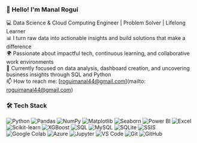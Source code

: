 ### 👋 Hello! I'm Manal Rogui

💻 Data Science & Cloud Computing Engineer | Problem Solver | Lifelong Learner  
📊 I turn raw data into actionable insights and build solutions that make a difference  
🌍 Passionate about impactful tech, continuous learning, and collaborative work environments  
🎯 Currently focused on data analysis, dashboard creation, and uncovering business insights through SQL and Python  
📫 How to reach me: [roguimanal44@gmail.com](mailto: roguimanal44@gmail.com) 

### 🛠️ Tech Stack


![Python](https://img.shields.io/badge/Python-3776AB?style=flat-square&logo=python&logoColor=white)
![Pandas](https://img.shields.io/badge/Pandas-150458?style=flat-square&logo=pandas&logoColor=white)
![NumPy](https://img.shields.io/badge/NumPy-013243?style=flat-square&logo=numpy&logoColor=white)
![Matplotlib](https://img.shields.io/badge/Matplotlib-11557c?style=flat-square&logo=matplotlib&logoColor=white)
![Seaborn](https://img.shields.io/badge/Seaborn-1f77b4?style=flat-square&logo=python&logoColor=white)
![Power BI](https://img.shields.io/badge/Power%20BI-F2C811?style=flat-square&logo=powerbi&logoColor=black)
![Excel](https://img.shields.io/badge/Excel-217346?style=flat-square&logo=microsoft-excel&logoColor=white)
![Scikit-learn](https://img.shields.io/badge/Scikit--Learn-F7931E?style=flat-square&logo=scikit-learn&logoColor=white)
![XGBoost](https://img.shields.io/badge/XGBoost-EC6C00?style=flat-square&logo=python&logoColor=white)
![SQL](https://img.shields.io/badge/SQL-336791?style=flat-square&logo=postgresql&logoColor=white)
![MySQL](https://img.shields.io/badge/MySQL-005C84?style=flat-square&logo=mysql&logoColor=white)
![SQLite](https://img.shields.io/badge/SQLite-07405E?style=flat-square&logo=sqlite&logoColor=white)
![SSIS](https://img.shields.io/badge/SSIS-CC2927?style=flat-square&logo=microsoft&logoColor=white)
![Google Colab](https://img.shields.io/badge/Google%20Colab-F9AB00?style=flat-square&logo=googlecolab&logoColor=white)
![Azure](https://img.shields.io/badge/Azure-0078D4?style=flat-square&logo=microsoftazure&logoColor=white)
![Jupyter](https://img.shields.io/badge/Jupyter-F37626?style=flat-square&logo=jupyter&logoColor=white)
![VS Code](https://img.shields.io/badge/VS%20Code-007ACC?style=flat-square&logo=visual-studio-code&logoColor=white)
![Git](https://img.shields.io/badge/Git-F05032?style=flat-square&logo=git&logoColor=white)
![GitHub](https://img.shields.io/badge/GitHub-181717?style=flat-square&logo=github&logoColor=white)
